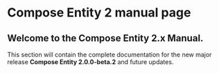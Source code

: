 # Compose Entity 2 manual page

## Welcome to the **Compose Entity 2.x Manual**.

This section will contain the complete documentation for the new major release **Compose Entity 2.0.0-beta.2** and future updates.
